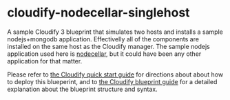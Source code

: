 cloudify-nodecellar-singlehost
==============================

A sample Cloudify 3 blueprint that simulates two hosts and installs a sample nodejs+mongodb application. Effectivelly all of the components are installed on the same host as the Cloudify manager. The sample nodejs application used here is [nodecellar](http://coenraets.org/blog/2012/10/nodecellar-sample-application-with-backbone-js-twitter-bootstrap-node-js-express-and-mongodb/), but it could have been any other application for that matter.

Please refer to [the Cloudify quick start guide](http://getcloudify.org/guide/3.0/quickstart.html) for directions about about how to deploy this blueperint, and to [the Cloudify blueprint guide](http://getcloudify.org/guide/3.0/blueprint_guide.html) for a detailed explanation about the blueprint structure and syntax. 
